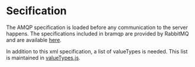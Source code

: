 # Secification

The AMQP specification is loaded before any communication to the server happens. The specifications included in bramqp are provided by RabbitMQ and are available [here](https://www.rabbitmq.com/protocol.html). 

In addition to this xml specification, a list of valueTypes is needed.  This list is maintained in [valueTypes.js](../lib/valueTypes.js). 
